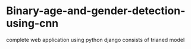 
# Binary-age-and-gender-detection-using-cnn
complete web application using python django
consists of trianed model
